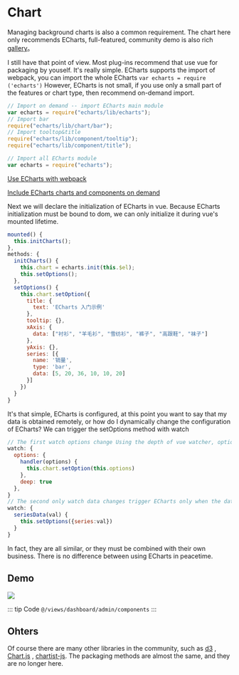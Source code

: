 # Chart

Managing background charts is also a common requirement. The chart here only recommends ECharts, full-featured, community demo is also rich [gallery](http://gallery.echartsjs.com/explore.html)。

I still have that point of view. Most plug-ins recommend that use vue for packaging by youself. It's really simple. ECharts supports the import of webpack, you can import the whole ECharts `var echarts = require ('echarts')` However, ECharts is not small, if you use only a small part of the features or chart type, then recommend on-demand import.

```js
// Import on demand -- import ECharts main module
var echarts = require("echarts/lib/echarts");
// Import bar
require("echarts/lib/chart/bar");
// Import tooltop&title
require("echarts/lib/component/tooltip");
require("echarts/lib/component/title");

// Import all ECharts module
var echarts = require("echarts");
```

[Use ECharts with webpack](https://ecomfe.github.io/echarts-doc/public/en/tutorial.html#Use%20ECharts%20with%20webpack)

[Include ECharts charts and components on demand](https://ecomfe.github.io/echarts-doc/public/en/tutorial.html#Use%20ECharts%20with%20webpack)

Next we will declare the initialization of ECharts in vue. Because ECharts initialization must be bound to dom, we can only initialize it during vue's mounted lifetime.

```js
mounted() {
  this.initCharts();
},
methods: {
  initCharts() {
    this.chart = echarts.init(this.$el);
    this.setOptions();
  },
  setOptions() {
    this.chart.setOption({
      title: {
        text: 'ECharts 入门示例'
      },
      tooltip: {},
      xAxis: {
        data: ["衬衫", "羊毛衫", "雪纺衫", "裤子", "高跟鞋", "袜子"]
      },
      yAxis: {},
      series: [{
        name: '销量',
        type: 'bar',
        data: [5, 20, 36, 10, 10, 20]
      }]
    })
  }
}
```

It's that simple, ECharts is configured, at this point you want to say that my data is obtained remotely, or how do I dynamically change the configuration of ECharts? We can trigger the setOptions method with watch

```js
// The first watch options change Using the depth of vue watcher, options are re-setOption
watch: {
  options: {
    handler(options) {
      this.chart.setOption(this.options)
    },
    deep: true
  },
}
// The second only watch data changes trigger ECharts only when the data changes
watch: {
  seriesData(val) {
    this.setOptions({series:val})
  }
}
```

In fact, they are all similar, or they must be combined with their own business. There is no difference between using ECharts in peacetime.

## Demo

![](https://wpimg.wallstcn.com/137aeadd-ad0e-4b21-badd-c53f96b7482b.gif)

::: tip Code
`@/views/dashboard/admin/components`
:::

## Ohters

Of course there are many other libraries in the community, such as [d3](https://github.com/d3/d3) , [Chart.js](https://github.com/chartjs/Chart.js) , [chartist-js](https://github.com/gionkunz/chartist-js). The packaging methods are almost the same, and they are no longer here.
